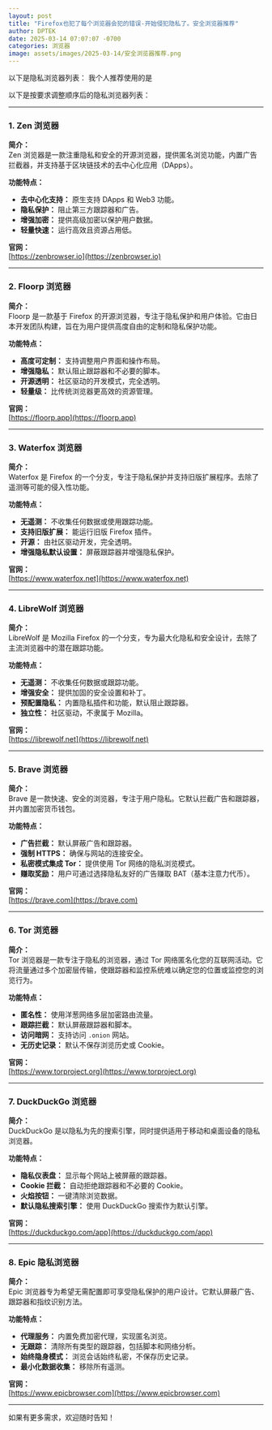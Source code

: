 ```yaml
---
layout: post
title: "Firefox也犯了每个浏览器会犯的错误-开始侵犯隐私了。安全浏览器推荐"
author: DPTEK
date: 2025-03-14 07:07:07 -0700
categories: 浏览器
image: assets/images/2025-03-14/安全浏览器推荐.png
---
```


以下是隐私浏览器列表：
我个人推荐使用的是

以下是按要求调整顺序后的隐私浏览器列表：  

---

### 1. **Zen 浏览器**  
**简介：**  
Zen 浏览器是一款注重隐私和安全的开源浏览器，提供匿名浏览功能，内置广告拦截器，并支持基于区块链技术的去中心化应用（DApps）。  

**功能特点：**  
- **去中心化支持：** 原生支持 DApps 和 Web3 功能。  
- **隐私保护：** 阻止第三方跟踪器和广告。  
- **增强加密：** 提供高级加密以保护用户数据。  
- **轻量快速：** 运行高效且资源占用低。  

**官网：**  
[https://zenbrowser.io](https://zenbrowser.io)  

---

### 2. **Floorp 浏览器**  
**简介：**  
Floorp 是一款基于 Firefox 的开源浏览器，专注于隐私保护和用户体验。它由日本开发团队构建，旨在为用户提供高度自由的定制和隐私保护功能。  

**功能特点：**  
- **高度可定制：** 支持调整用户界面和操作布局。  
- **增强隐私：** 默认阻止跟踪器和不必要的脚本。  
- **开源透明：** 社区驱动的开发模式，完全透明。  
- **轻量级：** 比传统浏览器更高效的资源管理。  

**官网：**  
[https://floorp.app](https://floorp.app)  

---

### 3. **Waterfox 浏览器**  
**简介：**  
Waterfox 是 Firefox 的一个分支，专注于隐私保护并支持旧版扩展程序。去除了遥测等可能的侵入性功能。  

**功能特点：**  
- **无遥测：** 不收集任何数据或使用跟踪功能。  
- **支持旧版扩展：** 能运行旧版 Firefox 插件。  
- **开源：** 由社区驱动开发，完全透明。  
- **增强隐私默认设置：** 屏蔽跟踪器并增强隐私保护。  

**官网：**  
[https://www.waterfox.net](https://www.waterfox.net)  

---

### 4. **LibreWolf 浏览器**  
**简介：**  
LibreWolf 是 Mozilla Firefox 的一个分支，专为最大化隐私和安全设计，去除了主流浏览器中的潜在跟踪功能。  

**功能特点：**  
- **无遥测：** 不收集任何数据或跟踪功能。  
- **增强安全：** 提供加固的安全设置和补丁。  
- **预配置隐私：** 内置隐私插件和功能，默认阻止跟踪器。  
- **独立性：** 社区驱动，不隶属于 Mozilla。  

**官网：**  
[https://librewolf.net](https://librewolf.net)  

---

### 5. **Brave 浏览器**  
**简介：**  
Brave 是一款快速、安全的浏览器，专注于用户隐私。它默认拦截广告和跟踪器，并内置加密货币钱包。  

**功能特点：**  
- **广告拦截：** 默认屏蔽广告和跟踪器。  
- **强制 HTTPS：** 确保与网站的连接安全。  
- **私密模式集成 Tor：** 提供使用 Tor 网络的隐私浏览模式。  
- **赚取奖励：** 用户可通过选择隐私友好的广告赚取 BAT（基本注意力代币）。  

**官网：**  
[https://brave.com](https://brave.com)  

---

### 6. **Tor 浏览器**  
**简介：**  
Tor 浏览器是一款专注于隐私的浏览器，通过 Tor 网络匿名化您的互联网活动。它将流量通过多个加密层传输，使跟踪器和监控系统难以确定您的位置或监控您的浏览行为。  

**功能特点：**  
- **匿名性：** 使用洋葱网络多层加密路由流量。  
- **跟踪拦截：** 默认屏蔽跟踪器和脚本。  
- **访问暗网：** 支持访问 `.onion` 网站。  
- **无历史记录：** 默认不保存浏览历史或 Cookie。  

**官网：**  
[https://www.torproject.org](https://www.torproject.org)  

---

### 7. **DuckDuckGo 浏览器**  
**简介：**  
DuckDuckGo 是以隐私为先的搜索引擎，同时提供适用于移动和桌面设备的隐私浏览器。  

**功能特点：**  
- **隐私仪表盘：** 显示每个网站上被屏蔽的跟踪器。  
- **Cookie 拦截：** 自动拒绝跟踪器和不必要的 Cookie。  
- **火焰按钮：** 一键清除浏览数据。  
- **默认隐私搜索引擎：** 使用 DuckDuckGo 搜索作为默认引擎。  

**官网：**  
[https://duckduckgo.com/app](https://duckduckgo.com/app)  

---

### 8. **Epic 隐私浏览器**  
**简介：**  
Epic 浏览器专为希望无需配置即可享受隐私保护的用户设计。它默认屏蔽广告、跟踪器和指纹识别方法。  

**功能特点：**  
- **代理服务：** 内置免费加密代理，实现匿名浏览。  
- **无跟踪：** 清除所有类型的跟踪器，包括脚本和网络分析。  
- **始终隐身模式：** 浏览会话始终私密，不保存历史记录。  
- **最小化数据收集：** 移除所有遥测。  

**官网：**  
[https://www.epicbrowser.com](https://www.epicbrowser.com)  

---

如果有更多需求，欢迎随时告知！